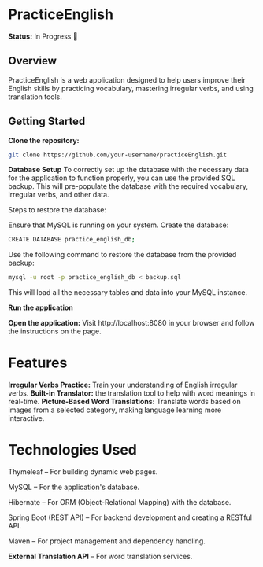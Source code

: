 # PracticeEnglish

**Status:** In Progress 🚧

## Overview
PracticeEnglish is a web application designed to help users improve their English skills by practicing vocabulary, mastering irregular verbs, and using translation tools.

## Getting Started

 **Clone the repository:**
   ```bash
   git clone https://github.com/your-username/practiceEnglish.git
```

**Database Setup**
To correctly set up the database with the necessary data for the application to function properly, you can use the provided SQL backup. This will pre-populate the database with the required vocabulary, irregular verbs, and other data.

Steps to restore the database:

Ensure that MySQL is running on your system.
Create the database:
```bash
CREATE DATABASE practice_english_db;
```

Use the following command to restore the database from the provided backup:
  ```bash
mysql -u root -p practice_english_db < backup.sql
```
This will load all the necessary tables and data into your MySQL instance.

**Run the application**

**Open the application:**
 Visit http://localhost:8080 in your browser and follow the instructions on the page.

# Features

**Irregular Verbs Practice:** Train your understanding of English irregular verbs.
**Built-in Translator:** the translation tool to help with word meanings in real-time.
**Picture-Based Word Translations:** Translate words based on images from a selected category, making language learning more interactive.


# Technologies Used

Thymeleaf – For building dynamic web pages.

MySQL – For the application's database.

Hibernate – For ORM (Object-Relational Mapping) with the database.

Spring Boot (REST API) – For backend development and creating a RESTful API.

Maven – For project management and dependency handling.

**External Translation API** – For word translation services.

